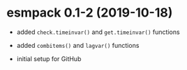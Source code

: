 # esmpack 0.1-2 (2019-10-18)

- added `check.timeinvar()` and `get.timeinvar()` functions

- added `combitems()` and `lagvar()` functions

- initial setup for GitHub
